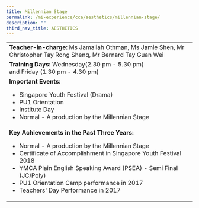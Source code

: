 ```yaml
---
title: Millennian Stage
permalink: /mi-experience/cca/aesthetics/millennian-stage/
description: ""
third_nav_title: AESTHETICS
---
```

<table border="0" cellspacing="0" cellpadding="0">
<tbody>
<tr>
<td width="616"><strong>Teacher-in-charge:&nbsp;</strong>Ms Jamaliah Othman, Ms Jamie Shen, Mr Christopher Tay Rong Shenq, Mr Bernard Tay Guan Wei</td>
</tr>
<tr>
<td width="616"><strong>Training Days:</strong> Wednesday(2.30 pm - 5.30 pm) and&nbsp;Friday&nbsp;(1.30 pm - 4.30 pm)</td>
</tr>
<tr>
<td width="616"><strong>Important Events:</strong><br>
<ul>
<li>Singapore Youth Festival (Drama)</li>
<li>PU1 Orientation</li>
<li>Institute Day</li>
<li>Normal - A production by the Millennian Stage</li>
</ul>
</td>
</tr>
<tr>
<td width="616"><strong>Key Achievements in the Past Three Years:</strong><br>
<ul>
<li>Normal - A production by the Millennian Stage</li>
<li>Certificate of Accomplishment in Singapore Youth Festival 2018</li>
<li>YMCA Plain English Speaking Award (PSEA) - Semi Final (JC/Poly)</li>
<li>PU1 Orientation Camp performance in 2017</li>
<li>Teachers' Day Performance in 2017</li>
</ul>
</td>
</tr>
</tbody>
</table>